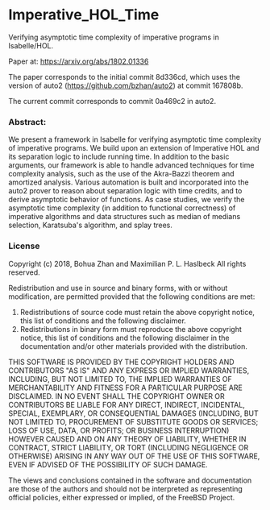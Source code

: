 # Imperative_HOL_Time
Verifying asymptotic time complexity of imperative programs in Isabelle/HOL.

Paper at: https://arxiv.org/abs/1802.01336

The paper corresponds to the initial commit 8d336cd, which uses the version
of auto2 (https://github.com/bzhan/auto2) at commit 167808b.

The current commit corresponds to commit 0a469c2 in auto2.

### Abstract:

We present a framework in Isabelle for verifying asymptotic time
complexity of imperative programs. We build upon an extension of
Imperative HOL and its separation logic to include running
time. In addition to the basic arguments, our framework is able
to handle advanced techniques for time complexity analysis, such
as the use of the Akra-Bazzi theorem and amortized
analysis. Various automation is built and incorporated into the
auto2 prover to reason about separation logic with time credits,
and to derive asymptotic behavior of functions. As case studies,
we verify the asymptotic time complexity (in addition to
functional correctness) of imperative algorithms and data
structures such as median of medians selection, Karatsuba's
algorithm, and splay trees.


### License

Copyright (c) 2018, Bohua Zhan and Maximilian P. L. Haslbeck
All rights reserved.

Redistribution and use in source and binary forms, with or without
modification, are permitted provided that the following conditions are met:

1. Redistributions of source code must retain the above copyright notice, this
   list of conditions and the following disclaimer.
2. Redistributions in binary form must reproduce the above copyright notice,
   this list of conditions and the following disclaimer in the documentation
   and/or other materials provided with the distribution.

THIS SOFTWARE IS PROVIDED BY THE COPYRIGHT HOLDERS AND CONTRIBUTORS "AS IS" AND
ANY EXPRESS OR IMPLIED WARRANTIES, INCLUDING, BUT NOT LIMITED TO, THE IMPLIED
WARRANTIES OF MERCHANTABILITY AND FITNESS FOR A PARTICULAR PURPOSE ARE
DISCLAIMED. IN NO EVENT SHALL THE COPYRIGHT OWNER OR CONTRIBUTORS BE LIABLE FOR
ANY DIRECT, INDIRECT, INCIDENTAL, SPECIAL, EXEMPLARY, OR CONSEQUENTIAL DAMAGES
(INCLUDING, BUT NOT LIMITED TO, PROCUREMENT OF SUBSTITUTE GOODS OR SERVICES;
LOSS OF USE, DATA, OR PROFITS; OR BUSINESS INTERRUPTION) HOWEVER CAUSED AND
ON ANY THEORY OF LIABILITY, WHETHER IN CONTRACT, STRICT LIABILITY, OR TORT
(INCLUDING NEGLIGENCE OR OTHERWISE) ARISING IN ANY WAY OUT OF THE USE OF THIS
SOFTWARE, EVEN IF ADVISED OF THE POSSIBILITY OF SUCH DAMAGE.

The views and conclusions contained in the software and documentation are those
of the authors and should not be interpreted as representing official policies,
either expressed or implied, of the FreeBSD Project.

